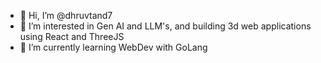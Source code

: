 - 👋 Hi, I’m @dhruvtand7
- 👀 I’m interested in Gen AI and LLM's, and building 3d web applications using React and ThreeJS
- 🌱 I’m currently learning WebDev with GoLang


